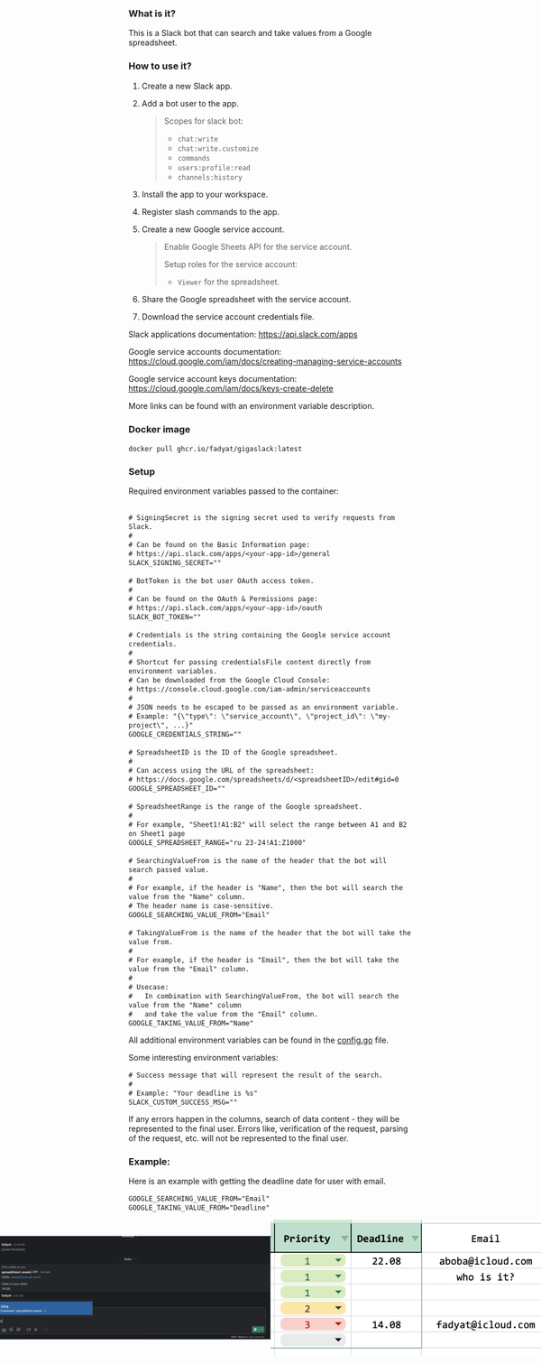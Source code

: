 ### What is it?

This is a Slack bot that can search and take values from a Google spreadsheet.

### How to use it?

1. Create a new Slack app.
2. Add a bot user to the app.
   > Scopes for slack bot:
   > - `chat:write`
   > - `chat:write.customize`
   > - `commands`
   > - `users:profile:read`
   > - `channels:history`

3. Install the app to your workspace.
4. Register slash commands to the app.
5. Create a new Google service account.
   > Enable Google Sheets API for the service account.
   >
   > Setup roles for the service account:
   > - `Viewer` for the spreadsheet.

6. Share the Google spreadsheet with the service account.
7. Download the service account credentials file.

Slack applications documentation: https://api.slack.com/apps

Google service accounts documentation: https://cloud.google.com/iam/docs/creating-managing-service-accounts

Google service account keys documentation: https://cloud.google.com/iam/docs/keys-create-delete

More links can be found with an environment variable description.

### Docker image

```shell
docker pull ghcr.io/fadyat/gigaslack:latest
```

### Setup

Required environment variables passed to the container:

```dotenv

# SigningSecret is the signing secret used to verify requests from Slack.
#
# Can be found on the Basic Information page:
# https://api.slack.com/apps/<your-app-id>/general
SLACK_SIGNING_SECRET=""

# BotToken is the bot user OAuth access token.
#
# Can be found on the OAuth & Permissions page:
# https://api.slack.com/apps/<your-app-id>/oauth
SLACK_BOT_TOKEN=""

# Credentials is the string containing the Google service account credentials.
#
# Shortcut for passing credentialsFile content directly from environment variables.
# Can be downloaded from the Google Cloud Console:
# https://console.cloud.google.com/iam-admin/serviceaccounts
#
# JSON needs to be escaped to be passed as an environment variable.
# Example: "{\"type\": \"service_account\", \"project_id\": \"my-project\", ...}"
GOOGLE_CREDENTIALS_STRING=""

# SpreadsheetID is the ID of the Google spreadsheet.
#
# Can access using the URL of the spreadsheet:
# https://docs.google.com/spreadsheets/d/<spreadsheetID>/edit#gid=0
GOOGLE_SPREADSHEET_ID=""

# SpreadsheetRange is the range of the Google spreadsheet.
# 
# For example, "Sheet1!A1:B2" will select the range between A1 and B2 on Sheet1 page
GOOGLE_SPREADSHEET_RANGE="ru 23-24!A1:Z1000"

# SearchingValueFrom is the name of the header that the bot will search passed value.
# 
# For example, if the header is "Name", then the bot will search the value from the "Name" column.
# The header name is case-sensitive.
GOOGLE_SEARCHING_VALUE_FROM="Email"

# TakingValueFrom is the name of the header that the bot will take the value from.
# 
# For example, if the header is "Email", then the bot will take the value from the "Email" column.
# 
# Usecase:
#   In combination with SearchingValueFrom, the bot will search the value from the "Name" column
#   and take the value from the "Email" column.
GOOGLE_TAKING_VALUE_FROM="Name"
```

All additional environment variables can be found in the [config.go](./cmd/config/config.go) file.

Some interesting environment variables:

```dotenv
# Success message that will represent the result of the search.
#
# Example: "Your deadline is %s"
SLACK_CUSTOM_SUCCESS_MSG=""
```

If any errors happen in the columns, search of data content - they will be represented to the final user.
Errors like, verification of the request, parsing of the request, etc. will not be represented to the final user.

### Example:

Here is an example with getting the deadline date for user with email.

```dotenv
GOOGLE_SEARCHING_VALUE_FROM="Email"
GOOGLE_TAKING_VALUE_FROM="Deadline"
```

<div style="display: flex; justify-content: center; align-items: center; flex-direction: row;">
    <img src="./docs/workflow.png" alt="Table" width="600"/>
    <img src="./docs/table.png" alt="Table" width="600"/>
</div>

